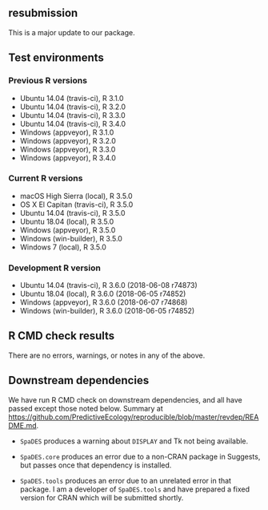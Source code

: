 ## resubmission

This is a major update to our package.

## Test environments

### Previous R versions
* Ubuntu 14.04        (travis-ci), R 3.1.0
* Ubuntu 14.04        (travis-ci), R 3.2.0
* Ubuntu 14.04        (travis-ci), R 3.3.0
* Ubuntu 14.04        (travis-ci), R 3.4.0
* Windows              (appveyor), R 3.1.0
* Windows              (appveyor), R 3.2.0
* Windows              (appveyor), R 3.3.0
* Windows              (appveyor), R 3.4.0

### Current R versions
* macOS High Sierra    (local), R 3.5.0
* OS X El Capitan  (travis-ci), R 3.5.0
* Ubuntu 14.04     (travis-ci), R 3.5.0
* Ubuntu 18.04         (local), R 3.5.0
* Windows           (appveyor), R 3.5.0
* Windows        (win-builder), R 3.5.0
* Windows 7            (local), R 3.5.0

### Development R version
* Ubuntu 14.04     (travis-ci), R 3.6.0 (2018-06-08 r74873)
* Ubuntu 18.04         (local), R 3.6.0 (2018-06-05 r74852)
* Windows           (appveyor), R 3.6.0 (2018-06-07 r74868)
* Windows        (win-builder), R 3.6.0 (2018-06-05 r74852)

## R CMD check results

There are no errors, warnings, or notes in any of the above.

## Downstream dependencies

We have run R CMD check on downstream dependencies, and all have passed except those noted below.
Summary at https://github.com/PredictiveEcology/reproducible/blob/master/revdep/README.md.

* `SpaDES` produces a warning about `DISPLAY` and Tk not being available.

* `SpaDES.core` produces an error due to a non-CRAN package in Suggests, but passes once that dependency is installed.

* `SpaDES.tools` produces an error due to an unrelated error in that package. I am a developer of `SpaDES.tools` and have prepared a fixed version for CRAN which will be submitted shortly.
